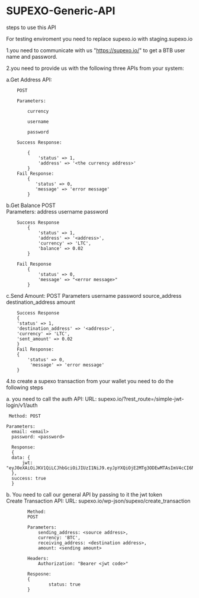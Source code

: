 # SUPEXO-Generic-API
steps to use this API

For testing enviroment you need to replace supexo.io with staging.supexo.io

1.you need to communicate with us "https://supexo.io/" to get a BTB user name and password.

2.you need to provide us with the following three APIs from your system:

  a.Get Address API:
  
        POST
	
        Parameters:
	
            currency
	    
            username
	    
            password
	    
        Success Response:
	
            {
                'status' => 1,
                'address' => '<the currency address>'	
            }	    
        Fail Response:	
            {
               'status' => 0,		
               'message' => 'error message'
            }	    
  
  b.Get Balance 
        POST	
        Parameters:
            address
            username
            password 
	    
        Success Response
            {
                'status' => 1,
                'address' => '<address>',
                'currency' => 'LTC',
                'balance' => 0.02
            }
	    
        Fail Response
            {
                'status' => 0,
                'message' => "<error message>"
            }
  
  c.Send Amount:
        POST
        Parameters
        username
        password
        source_address
        destination_address
        amount

        Success Response
        {
        'status' => 1,
        'destination_address' => '<address>',
        'currency' => 'LTC',
        'sent_amount' => 0.02
        }
        Fail Response:
        {
            'status' => 0,
             'message' => 'error message'
        }


4.to create a supexo transaction from your wallet you need to do the following steps 
  
  a. you need to call the auth API:
      URL: supexo.io/?rest_route=/simple-jwt-login/v1/auth
 
     Method: POST
    
    Parameters:
      email: <email>
      password: <password>
      
      Response:
      {
      data: {
          jwt:    "eyJ0eXAiOiJKV1QiLCJhbGciOiJIUzI1NiJ9.eyJpYXQiOjE2MTg3ODEwMTAsImV4cCI6NzYxODc4MTAxMCwiZW1haWwiOiJuYWxhd25laEBpdGdzb2Z0d2FyZS5jb20ifQ.rHkrV6eBFQ1VrXEQ_VVDBhBkXdajQfdXRL1MB0roMIo"
      },
      success: true
      }
  b. You need to call our general API by passing to it the jwt token  
			Create Transaction API:
			URL: supexo.io/wp-json/supexo/create_transaction
			
			Method:
			POST
			
			Parameters:
				sending_address: <source address>,
				currency: 'BTC',
				receiving_address: <destination address>,
				amount: <sending amount>
			
			Headers:
				Authorization: "Bearer <jwt code>"
			
			Resposne:
			{
					status: true
			}

